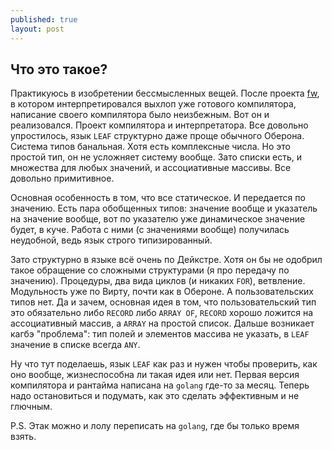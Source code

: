 ```yaml
---
published: true
layout: post
---
```





## Что это такое?

Практикуюсь в изобретении бессмысленных вещей. После проекта [fw](https://github.com/kpmy/fw "fw"), в котором интерпретировался выхлоп уже готового компилятора, написание своего компилятора было неизбежным. Вот он и реализовался. Проект компилятора и интерпретатора. Все довольно упростилось, язык `LEAF` структурно даже проще обычного Оберона. Система типов банальная. Хотя есть комплексные числа. Но это простой тип, он не усложняет систему вообще. Зато списки есть, и множества для любых значений, и ассоциативные массивы. Все довольно примитивное. 

Основная особенность в том, что все статическое. И передается по значению. Есть пара обобщенных типов: значение вообще и указатель на значение вообще, вот по указателю уже динамическое значение будет, в куче. Работа с ними (с значениями вообще) получилась неудобной,  ведь язык строго типизированный. 

Зато структурно в языке всё очень по Дейкстре. Хотя он бы не одобрил такое обращение со сложными структурами (я про передачу по значению). Процедуры, два вида циклов (и никаких `FOR`), ветвление. Модульность уже по Вирту, почти как в Обероне. А пользовательских типов нет. Да и зачем, основная идея в том, что пользовательский тип это обязательно либо `RECORD` либо `ARRAY OF`, `RECORD` хорошо ложится на ассоциативный массив, а `ARRAY` на простой список. Дальше возникает кагбэ "проблема": тип полей и элементов массива не указать, в `LEAF` значение в списке всегда `ANY`. 

Ну что тут поделаешь, язык `LEAF` как раз и нужен чтобы проверить, как оно вообще, жизнеспособна ли такая идея или нет. Первая версия компилятора и рантайма написана на `golang` где-то за месяц. Теперь надо остановиться и подумать, как это сделать эффективным и не глючным. 

P.S. Этак можно и лолу переписать на `golang`, где бы только время взять.
